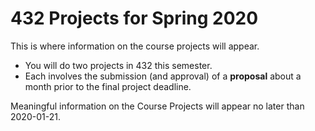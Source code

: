 # 432 Projects for Spring 2020

This is where information on the course projects will appear. 

- You will do two projects in 432 this semester. 
- Each involves the submission (and approval) of a **proposal** about a month prior to the final project deadline.

Meaningful information on the Course Projects will appear no later than 2020-01-21.
